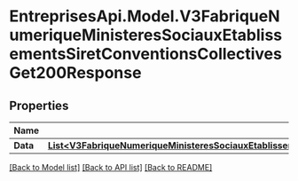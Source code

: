 # EntreprisesApi.Model.V3FabriqueNumeriqueMinisteresSociauxEtablissementsSiretConventionsCollectivesGet200Response

## Properties

Name | Type | Description | Notes
------------ | ------------- | ------------- | -------------
**Data** | [**List&lt;V3FabriqueNumeriqueMinisteresSociauxEtablissementsSiretConventionsCollectivesGet200ResponseDataInner&gt;**](V3FabriqueNumeriqueMinisteresSociauxEtablissementsSiretConventionsCollectivesGet200ResponseDataInner.md) |  | 

[[Back to Model list]](../README.md#documentation-for-models) [[Back to API list]](../README.md#documentation-for-api-endpoints) [[Back to README]](../README.md)

